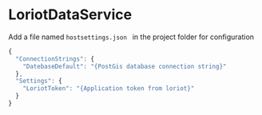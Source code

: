 # LoriotDataService

Add a file named ```hostsettings.json ``` in the project folder for configuration


```Javascript
{
  "ConnectionStrings": {
    "DatebaseDefault": "{PostGis database connection string}"
  },
  "Settings": {
    "LoriotToken": "{Application token from loriot}"
  }
}

```

